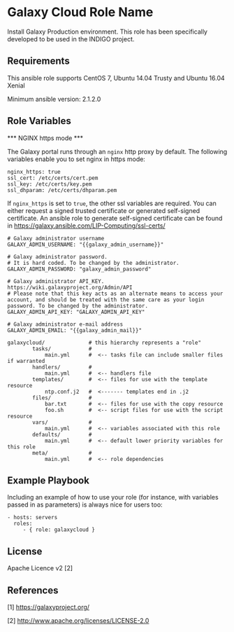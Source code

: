 Galaxy Cloud Role Name
======================

Install Galaxy Production environment.
This role has been specifically developed to be used in the INDIGO project.

Requirements
------------
This ansible role supports CentOS 7, Ubuntu 14.04 Trusty and Ubuntu 16.04 Xenial

Minimum ansible version: 2.1.2.0

Role Variables
--------------


*** NGINX https mode ***

The Galaxy portal runs through an `nginx` http proxy by default. The following
variables enable you to set nginx in https mode:

```
nginx_https: true
ssl_cert: /etc/certs/cert.pem
ssl_key: /etc/certs/key.pem
ssl_dhparam: /etc/certs/dhparam.pem
```

If `nginx_https` is set to `true`, the other ssl variables are required.
You can either request a signed trusted certificate or generated self-signed
certificate. An ansible role to generate self-signed certificate can be found
in https://galaxy.ansible.com/LIP-Computing/ssl-certs/

```
# Galaxy administrator username
GALAXY_ADMIN_USERNAME: "{{galaxy_admin_username}}"

# Galaxy administrator password.
# It is hard coded. To be changed by the administrator.
GALAXY_ADMIN_PASSWORD: "galaxy_admin_password"

# Galaxy administrator API_KEY. https://wiki.galaxyproject.org/Admin/API
# Please note that this key acts as an alternate means to access your account, and should be treated with the same care as your login password. To be changed by the administrator.
GALAXY_ADMIN_API_KEY: "GALAXY_ADMIN_API_KEY"

# Galaxy administrator e-mail address
GALAXY_ADMIN_EMAIL: "{{galaxy_admin_mail}}"
```

```
galaxycloud/              # this hierarchy represents a "role"
        tasks/            #
            main.yml      #  <-- tasks file can include smaller files if warranted
        handlers/         #
            main.yml      #  <-- handlers file
        templates/        #  <-- files for use with the template resource
            ntp.conf.j2   #  <------- templates end in .j2
        files/            #
            bar.txt       #  <-- files for use with the copy resource
            foo.sh        #  <-- script files for use with the script resource
        vars/             #
            main.yml      #  <-- variables associated with this role
        defaults/         #
            main.yml      #  <-- default lower priority variables for this role
        meta/             #
            main.yml      #  <-- role dependencies

```

Example Playbook
----------------

Including an example of how to use your role (for instance, with variables passed in as parameters) is always nice for users too:

    - hosts: servers
      roles:
         - { role: galaxycloud }

License
-------

Apache Licence v2 [2]

References
-------

[1] https://galaxyproject.org/

[2] http://www.apache.org/licenses/LICENSE-2.0



